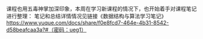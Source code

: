 
课程也用五毒神掌加深印象，本周在学习新课程的情况下，也开始着手对课程笔记进行整理：
笔记和总结详情情况见链接《数据结构与算法学习笔记》
https://www.yuque.com/docs/share/f0e8fcd7-464e-4b31-8542-d58beafcaa3a?#（密码：ueg1） 

